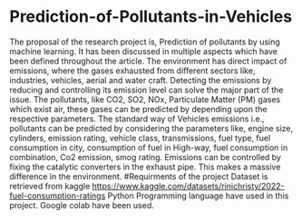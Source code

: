 # Prediction-of-Pollutants-in-Vehicles
The proposal of the research project is, Prediction of pollutants by using machine learning.  It has been discussed in multiple aspects which have been defined throughout the article. The environment has direct impact of emissions, where the gases exhausted from different sectors like, industries, vehicles, aerial and water craft. Detecting the emissions by reducing and controlling its emission level can solve the major part of the issue. The pollutants, like CO2, SO2, NOx, Particulate Matter (PM) gases which exist air, these gases can be predicted by depending upon the respective parameters. The standard way of Vehicles emissions i.e., pollutants can be predicted by considering the parameters like, engine size, cylinders, emission rating, vehicle class, transmissions, fuel type, fuel consumption in city, consumption of fuel in High-way, fuel consumption in combination, Co2 emission, smog rating. Emissions can be controlled by fixing the catalytic converters in the exhaust pipe. This makes a massive difference in the environment. 
#Requirments of the project
Dataset is retrieved from kaggle https://www.kaggle.com/datasets/rinichristy/2022-fuel-consumption-ratings
Python Programming language have used in this project.
Google colab have been used.


